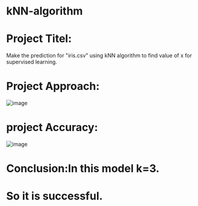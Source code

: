 # kNN-algorithm

# **Project Titel**: 
Make the prediction for "iris.csv" using kNN algorithm to find value of x for supervised learning.
# **Project Approach**:
![image](https://github.com/Yokeshkumar28/kNN-algorithm/assets/130818416/5ff680d1-9449-448f-8985-a08b80191c72)
# **project Accuracy**:
![image](https://github.com/Yokeshkumar28/kNN-algorithm/assets/130818416/4fa030ff-bf70-4460-84e0-7cf9ca87f319)
# **Conclusion**:In this model k=3.
# So it is successful.
